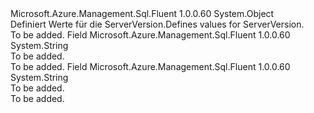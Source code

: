 <Type Name="ServerVersion" FullName="Microsoft.Azure.Management.Sql.Fluent.Models.ServerVersion">
  <TypeSignature Language="C#" Value="public static class ServerVersion" />
  <TypeSignature Language="ILAsm" Value=".class public auto ansi abstract sealed beforefieldinit ServerVersion extends System.Object" />
  <TypeSignature Language="DocId" Value="T:Microsoft.Azure.Management.Sql.Fluent.Models.ServerVersion" />
  <TypeSignature Language="VB.NET" Value="Public Class ServerVersion" />
  <TypeSignature Language="F#" Value="type ServerVersion = class" />
  <AssemblyInfo>
    <AssemblyName>Microsoft.Azure.Management.Sql.Fluent</AssemblyName>
    <AssemblyVersion>1.0.0.60</AssemblyVersion>
  </AssemblyInfo>
  <Base>
    <BaseTypeName>System.Object</BaseTypeName>
  </Base>
  <Interfaces />
  <Docs>
    <summary>
            <span data-ttu-id="9b789-101">Definiert Werte für die ServerVersion.</span><span class="sxs-lookup"><span data-stu-id="9b789-101">Defines values for ServerVersion.</span></span>
            </summary>
    <remarks>To be added.</remarks>
  </Docs>
  <Members>
    <Member MemberName="OneTwoFullStopZero">
      <MemberSignature Language="C#" Value="public const string OneTwoFullStopZero;" />
      <MemberSignature Language="ILAsm" Value=".field public static literal string OneTwoFullStopZero" />
      <MemberSignature Language="DocId" Value="F:Microsoft.Azure.Management.Sql.Fluent.Models.ServerVersion.OneTwoFullStopZero" />
      <MemberSignature Language="VB.NET" Value="Public Const OneTwoFullStopZero As String " />
      <MemberSignature Language="F#" Value="val mutable OneTwoFullStopZero : string" Usage="Microsoft.Azure.Management.Sql.Fluent.Models.ServerVersion.OneTwoFullStopZero" />
      <MemberType>Field</MemberType>
      <AssemblyInfo>
        <AssemblyName>Microsoft.Azure.Management.Sql.Fluent</AssemblyName>
        <AssemblyVersion>1.0.0.60</AssemblyVersion>
      </AssemblyInfo>
      <ReturnValue>
        <ReturnType>System.String</ReturnType>
      </ReturnValue>
      <Docs>
        <summary>To be added.</summary>
        <remarks>To be added.</remarks>
      </Docs>
    </Member>
    <Member MemberName="TwoFullStopZero">
      <MemberSignature Language="C#" Value="public const string TwoFullStopZero;" />
      <MemberSignature Language="ILAsm" Value=".field public static literal string TwoFullStopZero" />
      <MemberSignature Language="DocId" Value="F:Microsoft.Azure.Management.Sql.Fluent.Models.ServerVersion.TwoFullStopZero" />
      <MemberSignature Language="VB.NET" Value="Public Const TwoFullStopZero As String " />
      <MemberSignature Language="F#" Value="val mutable TwoFullStopZero : string" Usage="Microsoft.Azure.Management.Sql.Fluent.Models.ServerVersion.TwoFullStopZero" />
      <MemberType>Field</MemberType>
      <AssemblyInfo>
        <AssemblyName>Microsoft.Azure.Management.Sql.Fluent</AssemblyName>
        <AssemblyVersion>1.0.0.60</AssemblyVersion>
      </AssemblyInfo>
      <ReturnValue>
        <ReturnType>System.String</ReturnType>
      </ReturnValue>
      <Docs>
        <summary>To be added.</summary>
        <remarks>To be added.</remarks>
      </Docs>
    </Member>
  </Members>
</Type>